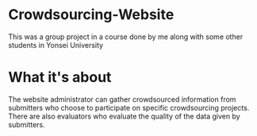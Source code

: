 # Crowdsourcing-Website
This was a group project in a course done by me along with some other students in Yonsei University

# What it's about
The website administrator can gather crowdsourced information from submitters who choose to participate on specific crowdsourcing projects. 
There are also evaluators who evaluate the quality of the data given by submitters.
